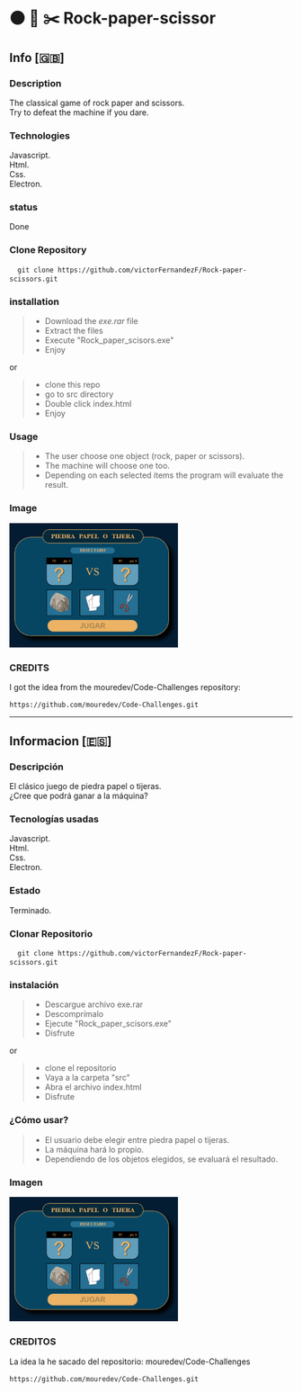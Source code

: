 # :black_circle: :page_facing_up: :scissors: Rock-paper-scissor
## Info [:gb:]
### Description
The classical game of rock paper and scissors.   
Try to defeat the machine if you dare.

### Technologies
Javascript.  
Html.   
Css.  
Electron.   

### status
Done

### Clone Repository
~~~~
  git clone https://github.com/victorFernandezF/Rock-paper-scissors.git   
~~~~

### installation
> - Download the *exe.rar* file
> - Extract the files
> - Execute "Rock_paper_scisors.exe"
> - Enjoy

or

> - clone this repo
> - go to src directory
> - Double click index.html
> - Enjoy

### Usage
> - The user choose one object (rock, paper or scissors).   
> - The machine will choose one too.   
> - Depending on each selected items the program will evaluate the result.

### Image

<img src="src/img/screenshot.jpg" alt="Rock Paper Scisor" width="300px"/>

### CREDITS
I got the idea from the mouredev/Code-Challenges repository:
~~~~
https://github.com/mouredev/Code-Challenges.git
~~~~

<hr/>

## Informacion [:es:]
### Descripción
El clásico juego de piedra papel o tijeras.   
¿Cree que podrá ganar a la máquina?

### Tecnologías usadas
Javascript.   
Html.   
Css.  
Electron.   

### Estado
Terminado.

### Clonar Repositorio
~~~~
  git clone https://github.com/victorFernandezF/Rock-paper-scissors.git   
~~~~

### instalación
> - Descargue archivo exe.rar
> - Descomprímalo
> - Ejecute "Rock_paper_scisors.exe"
> - Disfrute

or

> - clone el repositorio
> - Vaya a la carpeta "src"
> - Abra el archivo index.html
> - Disfrute

### ¿Cómo usar?
> - El usuario debe elegir entre piedra papel o tijeras.     
> - La máquina hará lo propio.
> - Dependiendo de los objetos elegidos, se evaluará el resultado.

### Imagen

<img src="src/img/screenshot.jpg" alt="Rock Paper Scisor" width="300px"/>

### CREDITOS
La idea la he sacado del repositorio: mouredev/Code-Challenges
~~~~
https://github.com/mouredev/Code-Challenges.git
~~~~